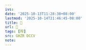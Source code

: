 ```yaml
---
ivs:
date: '2025-10-13T11:28:38+08:00'
lastmod: '2025-10-14T21:46:45-08:00'
title: 󰞀
url: 󰞀
tags: [殍]
src: GHZR DCCV
note:
---
```


